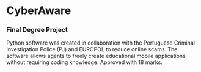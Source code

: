 # CyberAware
### Final Degree Project
Python software was created in collaboration with the Portuguese Criminal
Investigation Police (PJ) and EUROPOL to reduce online scams. The software
allows agents to freely create educational mobile applications without requiring
coding knowledge. Approved with 18 marks.
